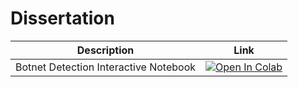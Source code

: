 # Dissertation

<div align = "center">
     

| Description      | Link |
| ----------- | ----------- |
| Botnet Detection Interactive Notebook | [![Open In Colab](https://colab.research.google.com/assets/colab-badge.svg)](https://colab.research.google.com/drive/1XcDBUQkROeP89Bt5Y0nFz0VSzN55JV2a#)|   
    
</div>
